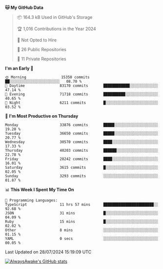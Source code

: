 <!--START_SECTION:waka-->
**🐱 My GitHub Data** 

> 📦 164.3 kB Used in GitHub's Storage 
 > 
> 🏆 1,016 Contributions in the Year 2024
 > 
> 🚫 Not Opted to Hire
 > 
> 📜 26 Public Repositories 
 > 
> 🔑 11 Private Repositories 
 > 
**I'm an Early 🐤** 

```text
🌞 Morning                15350 commits       ██░░░░░░░░░░░░░░░░░░░░░░░   08.70 % 
🌆 Daytime                83170 commits       ████████████░░░░░░░░░░░░░   47.14 % 
🌃 Evening                71718 commits       ██████████░░░░░░░░░░░░░░░   40.65 % 
🌙 Night                  6211 commits        █░░░░░░░░░░░░░░░░░░░░░░░░   03.52 % 
```
📅 **I'm Most Productive on Thursday** 

```text
Monday                   33876 commits       █████░░░░░░░░░░░░░░░░░░░░   19.20 % 
Tuesday                  36650 commits       █████░░░░░░░░░░░░░░░░░░░░   20.77 % 
Wednesday                30570 commits       ████░░░░░░░░░░░░░░░░░░░░░   17.33 % 
Thursday                 40203 commits       ██████░░░░░░░░░░░░░░░░░░░   22.78 % 
Friday                   28242 commits       ████░░░░░░░░░░░░░░░░░░░░░   16.01 % 
Saturday                 3615 commits        █░░░░░░░░░░░░░░░░░░░░░░░░   02.05 % 
Sunday                   3293 commits        ░░░░░░░░░░░░░░░░░░░░░░░░░   01.87 % 
```


📊 **This Week I Spent My Time On** 

```text
💬 Programming Languages: 
TypeScript               11 hrs 57 mins      ███████████████████████░░   92.68 % 
JSON                     31 mins             █░░░░░░░░░░░░░░░░░░░░░░░░   04.09 % 
Ruby                     15 mins             █░░░░░░░░░░░░░░░░░░░░░░░░   02.02 % 
Other                    8 mins              ░░░░░░░░░░░░░░░░░░░░░░░░░   01.15 % 
YAML                     0 secs              ░░░░░░░░░░░░░░░░░░░░░░░░░   00.05 % 
```


 Last Updated on 28/07/2024 15:19:09 UTC
<!--END_SECTION:waka-->

[![AlwaysAwake's GitHub stats](https://github-readme-stats.vercel.app/api?username=AlwaysAwake&show_icons=true&theme=github_dark&count_private=true)](https://github.com/AlwaysAwake/AlwaysAwake)
